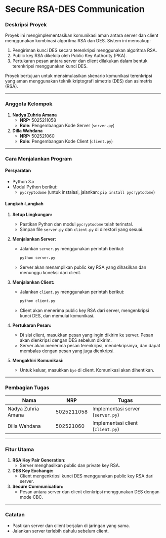 # **Secure RSA-DES Communication**

### **Deskripsi Proyek**
Proyek ini mengimplementasikan komunikasi aman antara server dan client menggunakan kombinasi algoritma RSA dan DES. Sistem ini mencakup:
1. Pengiriman kunci DES secara terenkripsi menggunakan algoritma RSA.
2. Public key RSA dikelola oleh Public Key Authority (PKA).
3. Pertukaran pesan antara server dan client dilakukan dalam bentuk terenkripsi menggunakan kunci DES.

Proyek bertujuan untuk mensimulasikan skenario komunikasi terenkripsi yang aman menggunakan teknik kriptografi simetris (DES) dan asimetris (RSA).

---

### **Anggota Kelompok**
1. **Nadya Zuhria Amana**  
   - **NRP:** 5025211058  
   - **Role:** Pengembangan Kode Server (`server.py`)  
2. **Dilla Wahdana**  
   - **NRP:** 502521060  
   - **Role:** Pengembangan Kode Client (`client.py`)  

---

### **Cara Menjalankan Program**

#### **Persyaratan**
- Python 3.x
- Modul Python berikut:
  - `pycryptodome` (untuk instalasi, jalankan: `pip install pycryptodome`)

#### **Langkah-Langkah**
1. **Setup Lingkungan:**
   - Pastikan Python dan modul `pycryptodome` telah terinstal.
   - Simpan file `server.py` dan `client.py` di direktori yang sesuai.

2. **Menjalankan Server:**
   - Jalankan `server.py` menggunakan perintah berikut:  
     ```bash
     python server.py
     ```
   - Server akan menampilkan public key RSA yang dihasilkan dan menunggu koneksi dari client.

3. **Menjalankan Client:**
   - Jalankan `client.py` menggunakan perintah berikut:  
     ```bash
     python client.py
     ```
   - Client akan menerima public key RSA dari server, mengenkripsi kunci DES, dan memulai komunikasi.

4. **Pertukaran Pesan:**
   - Di sisi client, masukkan pesan yang ingin dikirim ke server. Pesan akan dienkripsi dengan DES sebelum dikirim.
   - Server akan menerima pesan terenkripsi, mendekripsinya, dan dapat membalas dengan pesan yang juga dienkripsi.

5. **Mengakhiri Komunikasi:**
   - Untuk keluar, masukkan `bye` di client. Komunikasi akan dihentikan.

---

### **Pembagian Tugas**

| Nama                  | NRP       | Tugas                             |
|-----------------------|-----------|-----------------------------------|
| Nadya Zuhria Amana    | 5025211058 | Implementasi server (`server.py`) |
| Dilla Wahdana         | 502521060  | Implementasi client (`client.py`) |

---

### **Fitur Utama**
1. **RSA Key Pair Generation:**
   - Server menghasilkan public dan private key RSA.
2. **DES Key Exchange:**
   - Client mengenkripsi kunci DES menggunakan public key RSA dari server.
3. **Secure Communication:**
   - Pesan antara server dan client dienkripsi menggunakan DES dengan mode CBC.

---

### **Catatan**
- Pastikan server dan client berjalan di jaringan yang sama.
- Jalankan server terlebih dahulu sebelum client.

